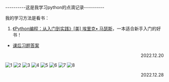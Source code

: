 ----------这是我学习python的点滴记录----------  
   
我的学习方法是看书：   
1. [《Python编程：从入门到实践》[美] 埃里克• 马瑟斯](https://read.douban.com/ebook/337008762/?dcs=search)，一本适合新手入门的好书！   
  - [课后习题答案](https://www.cnblogs.com/sindweller/p/13426004.html)   
   
<p align="right">2022.12.20</p>

![1](https://cdn.staticaly.com/gh/Bssn520/Images@master/Test/1.6oah14hylk40.webp)
![2](https://cdn.staticaly.com/gh/Bssn520/Images@master/Test/2.4jozlakrbp40.webp)
![3](https://cdn.staticaly.com/gh/Bssn520/Images@master/Test/3.6vc0n76xatw0.webp)
![4](https://cdn.staticaly.com/gh/Bssn520/Images@master/Test/4.3ht2cl2jqmg0.webp)
![5](https://cdn.staticaly.com/gh/Bssn520/Images@master/Test/5.11e48r6plrfk.webp)
![6](https://cdn.staticaly.com/gh/Bssn520/Images@master/Test/6.5qjq0kwtls80.webp)
![7](https://cdn.staticaly.com/gh/Bssn520/Images@master/Test/7.zefp5ctmu5c.webp)
![8](https://cdn.staticaly.com/gh/Bssn520/Images@master/Test/8.6ap0b1rcrio0.webp)
<p align="right">2022.12.28</p>
